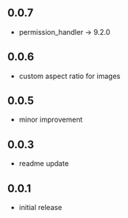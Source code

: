 ## 0.0.7
* permission_handler -> 9.2.0
## 0.0.6
* custom aspect ratio for images
## 0.0.5
* minor improvement
## 0.0.3
* readme update
## 0.0.1
* initial release
